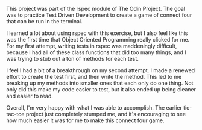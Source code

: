 This project was part of the rspec module of The Odin Project. The goal was to practice Test Driven Development to create a game of connect four that can be run in the terminal.

I learned a lot about using rspec with this exercise, but I also feel like this was the first time that Object Oriented Programming really clicked for me. For my first attempt, writing tests in rspec was maddeningly difficult, because I had all of these class functions that did too many things, and I was trying to stub out a ton of methods for each test.

I feel I had a bit of a breakthrough on my second attempt. I made a renewed effort to create the test first, and then write the method. This led to me breaking up my methods into smaller ones that each only do one thing. Not only did this make my code easier to test, but it also ended up being cleaner and easier to read.

Overall, I'm very happy with what I was able to accomplish. The earlier tic-tac-toe project just completely stumped me, and it's encouraging to see how much easier it was for me to make this connect four game.